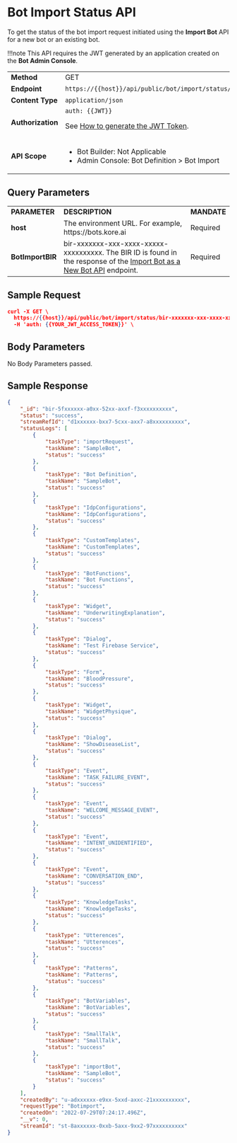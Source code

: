# Bot Import Status API

To get the status of the bot import request initiated using the **Import Bot** API for a new bot or an existing bot.

!!!note
    This API requires the JWT generated by an application created on the **Bot Admin Console**.

<table>
  <tr>
   <td><strong>Method</strong>
   </td>
   <td>GET
   </td>
  </tr>
  <tr>
   <td><strong>Endpoint</strong>
   </td>
   <td><code>https://{{host}}/api/public/bot/import/status/{{BotImportBIR}}</code>
   </td>
  </tr>
  <tr>
   <td><strong>Content Type</strong>
   </td>
   <td><code>application/json</code>
   </td>
  </tr>
  <tr>
   <td><strong>Authorization</strong>
   </td>
   <td><code>auth: {{JWT}}</code>
<p>
See <a href="https://developer.kore.ai/docs/bots/api-guide/apis/#Generating_the_JWT_Token">How to generate the JWT Token</a>.
   </td>
  </tr>
  <tr>
   <td><strong>API Scope</strong>
   </td>
   <td>
<ul>

<li>Bot Builder: Not Applicable

<li>Admin Console: Bot Definition > Bot Import
</li>
</ul>
   </td>
  </tr>
</table>


## Query Parameters


<table>
  <tr>
   <td><strong>PARAMETER</strong>
   </td>
   <td><strong>DESCRIPTION</strong>
   </td>
   <td><strong>MANDATE</strong>
   </td>
  </tr>
  <tr>
   <td><strong>host</strong>
   </td>
   <td>The environment URL. For example, https://bots.kore.ai
   </td>
   <td>Required
   </td>
  </tr>
  <tr>
   <td><strong>BotImportBIR</strong>
   </td>
   <td>bir-xxxxxxx-xxx-xxxx-xxxxx-xxxxxxxxxx. The BIR ID is found in the response of the <a href="https://developer.kore.ai/docs/bots/api-guide/import-bot-as-a-new-bot-api/">Import Bot as a New Bot API</a> endpoint.
   </td>
   <td>Required
   </td>
  </tr>
</table>


 


## Sample Request


```json
curl -X GET \
  https://{{host}}/api/public/bot/import/status/bir-xxxxxxx-xxx-xxxx-xxxxx-xxxxxxxxxx \
  -H 'auth: {{YOUR_JWT_ACCESS_TOKEN}}' \
```


 


## Body Parameters

No Body Parameters passed.


## Sample Response


```json
{
    "_id": "bir-5fxxxxxx-a0xx-52xx-axxf-f3xxxxxxxxxx",
    "status": "success",
    "streamRefId": "d1xxxxxx-bxx7-5cxx-axx7-a8xxxxxxxxxx",
    "statusLogs": [
        {
            "taskType": "importRequest",
            "taskName": "SampleBot",
            "status": "success"
        },
        {
            "taskType": "Bot Definition",
            "taskName": "SampleBot",
            "status": "success"
        },
        {
            "taskType": "IdpConfigurations",
            "taskName": "IdpConfigurations",
            "status": "success"
        },
        {
            "taskType": "CustomTemplates",
            "taskName": "CustomTemplates",
            "status": "success"
        },
        {
            "taskType": "BotFunctions",
            "taskName": "Bot Functions",
            "status": "success"
        },
        {
            "taskType": "Widget",
            "taskName": "UnderwritingExplanation",
            "status": "success"
        },
        {
            "taskType": "Dialog",
            "taskName": "Test Firebase Service",
            "status": "success"
        },
        {
            "taskType": "Form",
            "taskName": "BloodPressure",
            "status": "success"
        },
        {
            "taskType": "Widget",
            "taskName": "WidgetPhysique",
            "status": "success"
        },
        {
            "taskType": "Dialog",
            "taskName": "ShowDiseaseList",
            "status": "success"
        },
        {
            "taskType": "Event",
            "taskName": "TASK_FAILURE_EVENT",
            "status": "success"
        },
        {
            "taskType": "Event",
            "taskName": "WELCOME_MESSAGE_EVENT",
            "status": "success"
        },
        {
            "taskType": "Event",
            "taskName": "INTENT_UNIDENTIFIED",
            "status": "success"
        },
        {
            "taskType": "Event",
            "taskName": "CONVERSATION_END",
            "status": "success"
        },
        {
            "taskType": "KnowledgeTasks",
            "taskName": "KnowledgeTasks",
            "status": "success"
        },
        {
            "taskType": "Utterences",
            "taskName": "Utterences",
            "status": "success"
        },
        {
            "taskType": "Patterns",
            "taskName": "Patterns",
            "status": "success"
        },
        {
            "taskType": "BotVariables",
            "taskName": "BotVariables",
            "status": "success"
        },
        {
            "taskType": "SmallTalk",
            "taskName": "SmallTalk",
            "status": "success"
        },
        {
            "taskType": "importBot",
            "taskName": "SampleBot",
            "status": "success"
        }
    ],
    "createdBy": "u-adxxxxxx-e9xx-5xxd-axxc-21xxxxxxxxxx",
    "requestType": "Botimport",
    "createdOn": "2022-07-29T07:24:17.496Z",
    "__v": 0,
    "streamId": "st-8axxxxxx-0xxb-5axx-9xx2-97xxxxxxxxxx"
}
```
